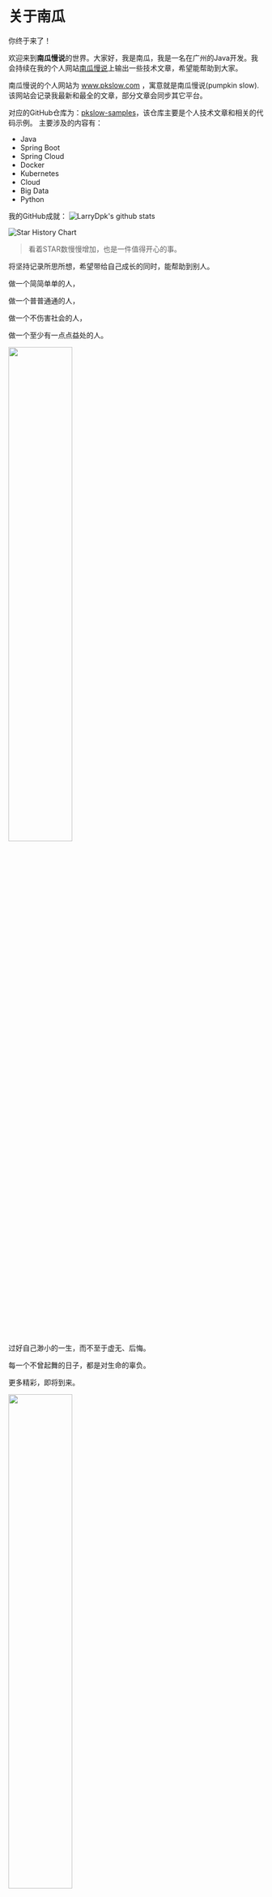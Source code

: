 # 关于南瓜
你终于来了！

欢迎来到**南瓜慢说**的世界。大家好，我是南瓜，我是一名在广州的Java开发。我会持续在我的个人网站[南瓜慢说](https://www.pkslow.com)上输出一些技术文章，希望能帮助到大家。

南瓜慢说的个人网站为 www.pkslow.com ，寓意就是南瓜慢说(pumpkin slow). 该网站会记录我最新和最全的文章，部分文章会同步其它平台。

对应的GitHub仓库为：[pkslow-samples](https://github.com/LarryDpk/pkslow-samples)，该仓库主要是个人技术文章和相关的代码示例。
主要涉及的内容有：
- Java
- Spring Boot
- Spring Cloud
- Docker
- Kubernetes
- Cloud
- Big Data
- Python

我的GitHub成就：
![LarryDpk's github stats](https://github-readme-stats.vercel.app/api?username=LarryDpk&theme=radical&show_icons=true)


![Star History Chart](https://api.star-history.com/svg?repos=LarryDpk/pkslow-samples,LarryDpk/terraform-101&type=Date)


> 看着STAR数慢慢增加，也是一件值得开心的事。


将坚持记录所思所想，希望带给自己成长的同时，能帮助到别人。

做一个简简单单的人，

做一个普普通通的人，

做一个不伤害社会的人，

做一个至少有一点点益处的人。

<img src="https://pkslow.oss-cn-shenzhen.aliyuncs.com/images/about/sunset.JPG" width="50%"/>

过好自己渺小的一生，而不至于虚无、后悔。

每一个不曾起舞的日子，都是对生命的辜负。

更多精彩，即将到来。

<img src="https://pkslow.oss-cn-shenzhen.aliyuncs.com/images/2020/06/Indonesia/pic_050.jpg" width="50%"/>

---
## 我的主要输出
- [南瓜慢说网站](https://www.pkslow.com)
- [南瓜慢说知识库](https://www.pkslow.com/docs)
- [南瓜慢说网站示例代码](https://www.github.com/LarryDpk/pkslow-samples)
- [Terraform 101 从入门到实践](https://www.github.com/LarryDpk/terraform-101)
- [南瓜时线](https://github.com/LarryDpk/pkslow-timeline)
    - [iOS](https://apps.apple.com/app/pkslow-timeline/id1628613820)

## 联系方式
- [南瓜慢说官网](https://www.pkslow.com)
- [博客园](https://www.cnblogs.com/larrydpk/)
- [掘金](https://juejin.cn/user/3931509312983463)
- [知乎](https://www.zhihu.com/people/larrydpk)
- [CSDN](https://blog.csdn.net/dengnanhua?type=blog)
- [思否](https://segmentfault.com/u/pkslow)
- [Medium](https://pkslow.medium.com/)
- [简书](https://www.jianshu.com/u/2208ffcd6e8e)
- [开源中国](https://my.oschina.net/pkslow)

- 公众号

![](https://pkslow.oss-cn-shenzhen.aliyuncs.com/images/qrcode-wechat.png)


## 我的技术栈
- Java
- Maven
- Oracle/PostgreSQL/MySQL
- Docker
- Kubernetes
- GCP(Google Cloud Platform)
- Azure
- DevOps
- Terraform
- Flutter
- Python

GitHub语言统计：
<img height="240px" src="https://github-readme-stats.vercel.app/api/top-langs/?username=larrydpk&hide=html&hide_title=true&hide_border=true&layout=compact&langs_count=7&exclude_repo=comp426,Redventures-Movie-Quotes&text_color=000&icon_color=fff&bg_color=0,52fa5a,4dfcff,c64dff&theme=graywhite">


## 证书
- 2021-12 Terraform Associate
- 2020-11 Certificated Kubernetes Administrator
- 2013-06 学校优秀毕业生
- 2012-12 优秀学生
- 2012-09 北京市大学生机器人大赛创意设计赛竞赛项目三等奖
- 2012-06 北京市电子设计竞赛三等奖
- 2011-12 大学英语六级
- 2011-09 全国大学生数学建模大赛北京市一等奖
- 2008-04 清远市三好学生
- 2003-05 全国小学数学奥林匹克数学竞赛三等奖

# About LarryDpk


Hi guys, I'm Larry Deng, a man and a new father. Welcome to my GitHub [LarryDpk](https://github.com/LarryDpk/LarryDpk). I'm a Java Developer based on Guangzhou now.

I'm writing tech articles on my webSite [www.pkslow.com](https://www.pkslow.com), hope you can find something useful for you.

My Products:
- [WebSite](https://www.pkslow.com)
- [Pkslow Docs](https://www.pkslow.com/docs)
- [GitHub](https://github.com/LarryDpk)
- [Pkslow Timeline](https://github.com/LarryDpk/pkslow-timeline)
  - [iOS](https://apps.apple.com/app/pkslow-timeline/id1628613820)

## GitHub Status

![LarryDpk's github stats](https://github-readme-stats.vercel.app/api?username=LarryDpk&theme=radical&show_icons=true)

### Star History

![Star History Chart](https://api.star-history.com/svg?repos=LarryDpk/pkslow-samples,LarryDpk/terraform-101&type=Date)

### Languages
<img height="240px" src="https://github-readme-stats.vercel.app/api/top-langs/?username=larrydpk&hide=html&hide_title=true&hide_border=true&layout=compact&langs_count=7&exclude_repo=comp426,Redventures-Movie-Quotes&text_color=000&icon_color=fff&bg_color=0,52fa5a,4dfcff,c64dff&theme=graywhite">

[//]: # (![]&#40;https://github-profile-summary-cards.vercel.app/api/cards/repos-per-language?username=larrydpk&theme=dracula&#41; ![]&#40;https://github-profile-summary-cards.vercel.app/api/cards/most-commit-language?username=larrydpk&theme=dracula&#41;)


## My Skills
- Java
- Maven
- Oracle/PostgreSQL/MySQL
- Spring/Spring Boot/Spring Cloud
- Docker
- Kubernetes
- GCP(Google Cloud Platform)
- Azure
- DevOps
- Terraform
- Flutter

## Certificates
- 2021-12-18 Terraform Associate
- 2020-11 Certificated Kubernetes Administrator
- 2011-12 CET-6 (College English Test)

<img src="https://pkslow.oss-cn-shenzhen.aliyuncs.com/images/about/certificates/hashicorp-certified-terraform-associate.png" width="300">


<img src="https://pkslow.oss-cn-shenzhen.aliyuncs.com/images/about/certificates/cka.jpeg" width="300">


